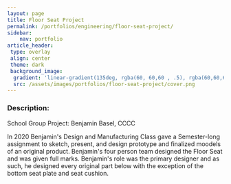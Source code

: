 ```yaml
---
layout: page
title: Floor Seat Project
permalink: /portfolios/engineering/floor-seat-project/
sidebar:
    nav: portfolio
article_header:
 type: overlay
 align: center
 theme: dark
 background_image:
  gradient: 'linear-gradient(135deg, rgba(60, 60,60 , .5), rgba(60,60,60, .5))'
  src: /assets/images/portfolios/floor-seat-project/cover.png
---
```


### Description:
School Group Project: Benjamin Basel, CCCC

In 2020 Benjamin's Design and Manufacturing Class gave a Semester-long assignment to sketch, present, and design prototype and finalized moodels of an original product. Benjamin's four person team designed the Floor Seat and was given full marks. Benjamin's role was the primary designer and as such, he designed every original part below with the exception of the bottom seat plate and seat cushion.
